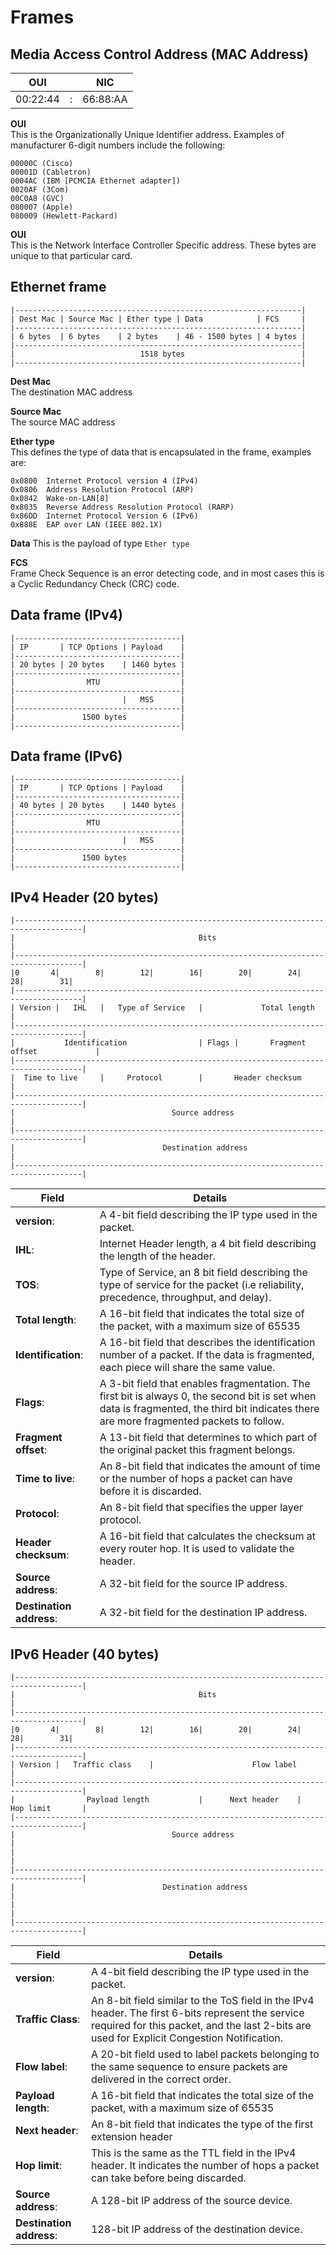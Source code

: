 # Frames

## Media Access Control Address (MAC Address)

|OUI     || NIC    |
|---     | --- | ---    |
|00:22:44|:    |66:88:AA|

**OUI**   
This is the Organizationally Unique Identifier address. Examples of manufacturer 6-digit numbers include the following:   
   
    00000C (Cisco)   
    00001D (Cabletron)   
    0004AC (IBM [PCMCIA Ethernet adapter])   
    0020AF (3Com)   
    00C0A8 (GVC)   
    080007 (Apple)   
    080009 (Hewlett-Packard)   

**OUI**   
This is the Network Interface Controller Specific address. These bytes are unique to that particular card.


## Ethernet frame

```
|----------------------------------------------------------------|
| Dest Mac | Source Mac | Ether type | Data            | FCS     |
|----------------------------------------------------------------|
| 6 bytes  | 6 bytes    | 2 bytes    | 46 - 1500 bytes | 4 bytes |
|----------------------------------------------------------------|
|                            1518 bytes                          |
|----------------------------------------------------------------|
```


**Dest Mac**   
The destination MAC address   

**Source Mac**  
The source MAC address   

**Ether type**   
This defines the type of data that is encapsulated in the frame, examples are:   

    0x0800 	Internet Protocol version 4 (IPv4)
    0x0806 	Address Resolution Protocol (ARP)
    0x0842 	Wake-on-LAN[8]
    0x8035 	Reverse Address Resolution Protocol (RARP)
    0x86DD 	Internet Protocol Version 6 (IPv6) 
    0x888E 	EAP over LAN (IEEE 802.1X)

**Data**
This is the payload of type `Ether type`

**FCS**   
Frame Check Sequence is an error detecting code, and in most cases this is a Cyclic Redundancy Check (CRC) code.



## Data frame (IPv4)
```
|-------------------------------------|
| IP       | TCP Options | Payload    |
|-------------------------------------|
| 20 bytes | 20 bytes    | 1460 bytes |
|-------------------------------------|
|                MTU                  |
|-------------------------------------|
|                        |   MSS      |
|-------------------------------------|
|               1500 bytes            |
|-------------------------------------|
```

## Data frame (IPv6)
```
|-------------------------------------|
| IP       | TCP Options | Payload    |
|-------------------------------------|
| 40 bytes | 20 bytes    | 1440 bytes |
|-------------------------------------|
|                MTU                  |
|-------------------------------------|
|                        |   MSS      |
|-------------------------------------|
|               1500 bytes            |
|-------------------------------------|
```


## IPv4 Header (20 bytes)
```
|-------------------------------------------------------------------------------------|
|                                         Bits                                        |
|-------------------------------------------------------------------------------------|
|0       4|        8|        12|        16|        20|        24|        28|        31|
|-------------------------------------------------------------------------------------|
| Version |   IHL   |   Type of Service   |             Total length                  |
|-------------------------------------------------------------------------------------|
|           Identification                | Flags |       Fragment offset             |
|-------------------------------------------------------------------------------------|
|  Time to live     |     Protocol        |       Header checksum                     |
|-------------------------------------------------------------------------------------|
|                                   Source address                                    |
|-------------------------------------------------------------------------------------|
|                                 Destination address                                 |
|-------------------------------------------------------------------------------------|
```

| Field      | Details  |
|------------|----------|
|**version**:| A 4-bit field describing the IP type used in the packet.| 
|**IHL**:| Internet Header length, a 4 bit field describing the length of the header. |
|**TOS**:| Type of Service, an 8 bit field  describing the type of service for the packet (i.e reliability, precedence, throughput, and delay).|
|**Total length**:| A 16-bit field that indicates the total size of the packet, with a maximum size of 65535 |
|**Identification**:| A 16-bit field that describes the identification number of a packet. If the data is fragmented, each piece will share the same value. |
|**Flags**:| A 3-bit field that enables fragmentation. The first bit is always 0, the second bit is set when data is fragmented, the third bit indicates there are more fragmented packets to follow.|
|**Fragment offset**:| A 13-bit field that determines to which part of the original packet this fragment belongs.|
|**Time to live**:| An 8-bit field that indicates the amount of time or the number of hops a packet can have before it is discarded.|
|**Protocol**:| An 8-bit field that specifies the upper layer protocol.|
|**Header checksum**:| A 16-bit field that calculates the checksum at every router hop. It is used to validate the header.|
|**Source address**:| A 32-bit field for the source IP address. |
|**Destination address**:| A 32-bit field for the destination IP address.|


## IPv6 Header (40 bytes)
```
|-------------------------------------------------------------------------------------|
|                                         Bits                                        |
|-------------------------------------------------------------------------------------|
|0       4|        8|        12|        16|        20|        24|        28|        31|
|-------------------------------------------------------------------------------------|
| Version |   Traffic class    |                      Flow label                      |
|-------------------------------------------------------------------------------------|
|                Payload length           |      Next header    |     Hop limit       |
|-------------------------------------------------------------------------------------|
|                                   Source address                                    |
|                                                                                     |
|-------------------------------------------------------------------------------------|
|                                 Destination address                                 |
|                                                                                     |
|-------------------------------------------------------------------------------------|
```

| Field      | Details  |
|------------|----------|
|**version**:| A 4-bit field describing the IP type used in the packet.| 
|**Traffic Class**:| An 8-bit field similar to the ToS field in the IPv4 header. The first 6-bits represent the service required for this packet, and the last 2-bits are used for Explicit Congestion Notification.|
|**Flow label**:| A 20-bit field used to label packets belonging to the same sequence to ensure packets are delivered in the correct order. |
|**Payload length**:| A 16-bit field that indicates the total size of the packet, with a maximum size of 65535 |
|**Next header**:| An 8-bit field that indicates the type of the first extension header |
|**Hop limit**:| This is the same as the TTL field in the IPv4 header. It indicates the number of hops a packet can take before being discarded.|
|**Source address**:| A 128-bit IP address of the source device.|
|**Destination address**:| 128-bit IP address of the destination device. |